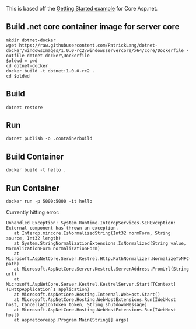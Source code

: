 This is based off the [Getting Started example](https://docs.asp.net/en/1.0.0-rc2/getting-started.html) for Core Asp.net.

## Build .net core container image for server core
```
mkdir dotnet-docker
wget https://raw.githubusercontent.com/PatrickLang/dotnet-docker/windowsImages/1.0.0-rc2/windowsservercore/x64/core/Dockerfile -outfile dotnet-docker\Dockerfile
$oldwd = pwd
cd dotnet-docker
docker build -t dotnet:1.0.0-rc2 .
cd $oldwd
```

## Build
```
dotnet restore
```

## Run
```
dotnet publish -o .containerbuild
```

## Build Container
```
docker build -t hello .
```

## Run Container
```
docker run -p 5000:5000 -it hello
```

Currently hitting error:
```
Unhandled Exception: System.Runtime.InteropServices.SEHException: External component has thrown an exception.
   at Interop.mincore.IsNormalizedString(Int32 normForm, String source, Int32 length)
   at System.StringNormalizationExtensions.IsNormalized(String value, NormalizationForm normalizationForm)
   at Microsoft.AspNetCore.Server.Kestrel.Http.PathNormalizer.NormalizeToNFC(String path)
   at Microsoft.AspNetCore.Server.Kestrel.ServerAddress.FromUrl(String url)
   at Microsoft.AspNetCore.Server.Kestrel.KestrelServer.Start[TContext](IHttpApplication`1 application)
   at Microsoft.AspNetCore.Hosting.Internal.WebHost.Start()
   at Microsoft.AspNetCore.Hosting.WebHostExtensions.Run(IWebHost host, CancellationToken token, String shutdownMessage)
   at Microsoft.AspNetCore.Hosting.WebHostExtensions.Run(IWebHost host)
   at aspnetcoreapp.Program.Main(String[] args)
```